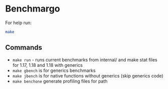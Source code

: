 # Benchmargo

For help run:
```bash
make
```

## Commands

- `make run` - runs current benchmarks from internal/ and make stat files for 1.17, 1.18 and 1.18 with generics
- `make gbench` is for generics benchmarks
- `make jbench` is for native functions without generics (skip generics code)
- `make benchone` generate profiling files for path